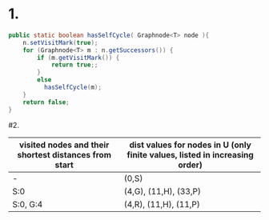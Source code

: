 # 1.
```java
public static boolean hasSelfCycle( Graphnode<T> node ){
    n.setVisitMark(true);
    for (Graphnode<T> m : n.getSuccessors()) {
        if (m.getVisitMark()) {
            return true;;
        }
        else
          hasSelfCycle(m);
    }
    return false;
}
```

#2.

| visited nodes and their shortest distances from start  | dist values for nodes in U (only finite values, listed in increasing order) |
| ------------- | ------------- |
| -  | 	(0,S)  |
| S:0  | (4,G), (11,H), (33,P)  |
| S:0, G:4  | (4,R), (11,H), (11,P)  |
